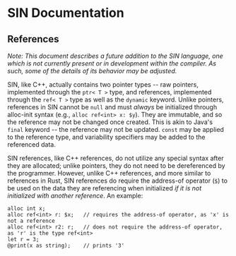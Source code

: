 # SIN Documentation

## References

_Note: This document describes a future addition to the SIN language, one which is not currently present or in development within the compiler. As such, some of the details of its behavior may be adjusted._

SIN, like C++, actually contains two pointer types -- raw pointers, implemented through the `ptr< T >` type, and references, implemented through the `ref< T >` type as well as the `dynamic` keyword. Unlike pointers, references in SIN cannot be `null` and must *always* be initialized through alloc-init syntax (e.g., `alloc ref<int> x: $y`). They are immutable, and so the reference may not be changed once created. This is akin to Java's `final` keyword -- the reference may not be updated. `const` may be applied to the reference type, and variability specifiers may be added to the referenced data.

SIN references, like C++ references, do not utilize any special syntax after they are allocated; unlike pointers, they do not need to be dereferenced by the programmer. However, unlike C++ references, and more similar to references in Rust, SIN references do require the address-of operator (`$`) to be used on the data they are referencing when initialized *if it is not initialized with another reference*. An example:

    alloc int x;
    alloc ref<int> r: $x;   // requires the address-of operator, as 'x' is not a reference
    alloc ref<int> r2: r;   // does not require the address-of operator, as 'r' is the type ref<int>
    let r = 3;
    @print(x as string);    // prints '3'
